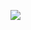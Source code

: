 ﻿[![](https://www.herokucdn.com/deploy/button.png)](https://heroku.com/deploy?template=https://github.com/detye/vless.git)
